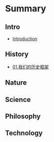 # Summary

## Intro

* [Introduction](README.md)

## History

* [01.我们的历史框架](history/wo-men-de-li-shi-kuang-jia.md)

## Nature

## Science

## Philosophy

## Technology

